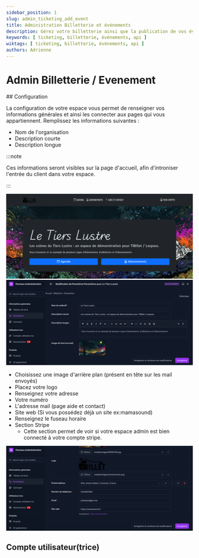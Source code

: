 ```yaml
---
sidebar_position: 1
slug: admin_ticketing_add_event
title: Administration Billetterie et événements
description: Gérez votre billetterie ainsi que la publication de vos événements
keywords: [ ticketing, billetterie, événements, api ]
wiktags: [ ticketing, billetterie, événements, api ]
authors: Adrienne
---
```



# Admin Billetterie / Evenement


## Configuration

La configuration de votre espace vous permet de renseigner vos informations générales et ainsi les connecter aux pages qui vous appartiennent.
Remplissez les informations suivantes :

- Nom de l'organisation
- Description courte
- Description longue

:::note

Ces informations seront visibles sur la page d'accueil, afin d'introniser l'entrée du client dans votre espace.

:::

![Configuration page d'accueil](/img/config.png)
![Page d'accueil](/img/config2.png)

- Choisissez une image d'arrière plan (présent en tête sur les mail envoyés)
- Placez votre logo
- Renseignez votre adresse
- Votre numéro
- L'adresse mail (page aide et contact)
- Site web (Si vous possédez déjà un site ex:mamasound)
- Renseignez le fuseau horaire
- Section Stripe
  - Cette section permet de voir si votre espace admin est bien connecté à votre compte stripe.

![Configuration parametre](/img/config3.png)

## Compte utilisateur(trice)
